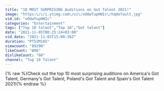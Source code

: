 ```yaml
---
title: "10 MOST SURPRISING Auditions on Got Talent 2021!"
image: "https:\/\/i.ytimg.com\/vi\/xOOwTupHWIc\/hqdefault.jpg"
vid_id: "xOOwTupHWIc"
categories: "Entertainment"
tags: ["Top 10 talent","Top 10","Got talent"]
date: "2021-11-05T00:25:24+03:00"
vid_date: "2021-11-03T15:00:36Z"
duration: "PT52M18S"
viewcount: "89290"
likeCount: "896"
dislikeCount: "60"
channel: "Top 10 Talent"
---
```

{% raw %}Check out the top 10 most surprising auditions on America's Got Talent, Germany's Got Talent, Poland's Got Talent and Spain's Got Talent 2021!{% endraw %}
